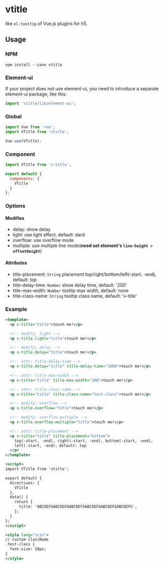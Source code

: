 # vtitle

like `el-tooltip` of Vue.js plugins for h5.

## Usage

### NPM

```
npm install --save vtitle
```

### Element-ui

If your project does not use element-ui,
you need to introduce a separate element-ui package, like this:

```js
import 'vtitle/lib/element-ui';
```

### Global

```js
import Vue from 'vue';
import VTitle from 'vtitle';

Vue.use(VTitle);
```

### Component

```js
import VTitle from 'v-title';

export default {
  components: {
    VTitle
  }
};
```

### Options

#### Modifies

- delay: show delay
- light: use light effect, default: dard
- overflow: use overflow mode
- multiple: use multiple line mode(**need set element's `line-height > offsetHeight`**)

#### Attributes

- title-placement: `String` placement top/right/bottom/left(-start, -end), default: top
- title-delay-time: `Number` show delay time, default: '200'
- title-max-width: `Number` tooltip max width, default: none
- title-class-name: `String` tooltip class name, default: 'v-title'

### Example

```xml
<template>
  <p v-title="title">touch me!</p>

  <!-- modify: light -->
  <p v-title.light="title">touch me!</p>

  <!-- modify: delay -->
  <p v-title.delay="title">touch me!</p>

  <!-- attr: title-delay-time -->
  <p v-title.delay="title" title-delay-time="1000">touch me!</p>

  <!-- attr: title-max-width -->
  <p v-title="title" title-max-width="100">touch me!</p>

  <!-- attr: title-class-name -->
  <p v-title="title" title-class-name="test-class">touch me!</p>

  <!-- modify: overflow -->
  <p v-title.overflow="title">touch me!</p>

  <!-- modify: overflow.multiple -->
  <p v-title.overflow.multiple="title">touch me!</p>

  <!-- attr: title-placement -->
  <p v-title="title" title-placement="bottom">
    top(-start, -end), right(-start, -end), bottom(-start, -end),
    left(-start, -end)，default: top
  </p>
</template>

<script>
import VTitle from 'vtitle';

export default {
  directives: {
    VTitle
  },
  data() {
    return {
      title: 'ABCDEFGABCDEFGABCDEFGABCDEFGABCDEFGABCDEFG',
    };
  }
};
</script>

<style lang="scss">
// custom className
.test-class {
  font-size: 20px;
}
</style>
```
